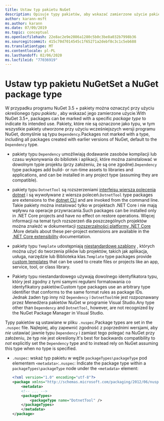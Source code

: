 ```yaml
---
title: Ustaw typ pakietu NuGet
description: Opisuje typy pakietów, aby wskazać zamierzone użycie pakietu.
author: karann-msft
ms.author: karann
ms.date: 07/09/2019
ms.topic: conceptual
ms.openlocfilehash: 22e8ac2e9e2086a1280c5b0c3be8a032b7998b36
ms.sourcegitcommit: 415c70d7014545c1f65271a2debf8c3c1c5eb688
ms.translationtype: MT
ms.contentlocale: pl-PL
ms.lasthandoff: 02/06/2020
ms.locfileid: "77036919"
---
```

# <a name="set-a-nuget-package-type"></a><span data-ttu-id="2b61a-103">Ustaw typ pakietu NuGet</span><span class="sxs-lookup"><span data-stu-id="2b61a-103">Set a NuGet package type</span></span>

<span data-ttu-id="2b61a-104">W przypadku programu NuGet 3.5 + pakiety można oznaczyć przy użyciu określonego *typu pakietu* , aby wskazać jego zamierzone użycie.</span><span class="sxs-lookup"><span data-stu-id="2b61a-104">With NuGet 3.5+, packages can be marked with a specific *package type* to indicate its intended use.</span></span> <span data-ttu-id="2b61a-105">Pakiety, które nie są oznaczone jako typu, w tym wszystkie pakiety utworzone przy użyciu wcześniejszych wersji programu NuGet, domyślnie są typu `Dependency`.</span><span class="sxs-lookup"><span data-stu-id="2b61a-105">Packages not marked with a type, including all packages created with earlier versions of NuGet, default to the `Dependency` type.</span></span>

- <span data-ttu-id="2b61a-106">pakiety typu `Dependency` umożliwiają dodawanie zasobów kompilacji lub czasu wykonywania do bibliotek i aplikacji, które można zainstalować w dowolnym typie projektu (przy założeniu, że są one zgodne).</span><span class="sxs-lookup"><span data-stu-id="2b61a-106">`Dependency` type packages add build- or run-time assets to libraries and applications, and can be installed in any project type (assuming they are compatible).</span></span>

- <span data-ttu-id="2b61a-107">pakiety typu `DotnetTool` są rozszerzeniami [interfejsu wiersza polecenia dotnet](/dotnet/articles/core/tools/index) i są wywoływane z wiersza poleceń.</span><span class="sxs-lookup"><span data-stu-id="2b61a-107">`DotnetTool` type packages are extensions to the [dotnet CLI](/dotnet/articles/core/tools/index) and are invoked from the command line.</span></span> <span data-ttu-id="2b61a-108">Takie pakiety można instalować tylko w projektach .NET Core i nie mają wpływu na operacje przywracania.</span><span class="sxs-lookup"><span data-stu-id="2b61a-108">Such packages can be installed only in .NET Core projects and have no effect on restore operations.</span></span> <span data-ttu-id="2b61a-109">Więcej informacji na temat tych rozszerzeń dla poszczególnych projektów można znaleźć w dokumentacji [rozszerzalności platformy .NET Core](/dotnet/articles/core/tools/extensibility#per-project-based-extensibility) .</span><span class="sxs-lookup"><span data-stu-id="2b61a-109">More details about these per-project extensions are available in the  [.NET Core extensibility](/dotnet/articles/core/tools/extensibility#per-project-based-extensibility) documentation.</span></span>

- <span data-ttu-id="2b61a-110">pakiety typu `Template` udostępniają [niestandardowe szablony](/dotnet/core/tools/custom-templates) , których można użyć do tworzenia plików lub projektów, takich jak aplikacja, usługa, narzędzie lub Biblioteka klas.</span><span class="sxs-lookup"><span data-stu-id="2b61a-110">`Template` type packages provide [custom templates](/dotnet/core/tools/custom-templates) that can be used to create files or projects like an app, service, tool, or class library.</span></span>

- <span data-ttu-id="2b61a-111">Pakiety typu niestandardowego używają dowolnego identyfikatora typu, który jest zgodny z tymi samymi regułami formatowania co identyfikatory pakietów.</span><span class="sxs-lookup"><span data-stu-id="2b61a-111">Custom type packages use an arbitrary type identifier that conforms to the same format rules as package IDs.</span></span> <span data-ttu-id="2b61a-112">Jednak żaden typ inny niż `Dependency` i `DotnetTool`nie jest rozpoznawany przez Menedżera pakietów NuGet w programie Visual Studio.</span><span class="sxs-lookup"><span data-stu-id="2b61a-112">Any type other than `Dependency` and `DotnetTool`, however, are not recognized by the NuGet Package Manager in Visual Studio.</span></span>

<span data-ttu-id="2b61a-113">Typy pakietów są ustawiane w pliku `.nuspec`.</span><span class="sxs-lookup"><span data-stu-id="2b61a-113">Package types are set in the `.nuspec` file.</span></span> <span data-ttu-id="2b61a-114">Najlepiej, aby zapewnić zgodność z poprzednimi wersjami, aby *nie* ustawiać jawnie typu `Dependency` i zamiast tego polegać na NuGet przy założeniu, że typ nie jest określony.</span><span class="sxs-lookup"><span data-stu-id="2b61a-114">It's best for backwards compatibility to *not* explicitly set the `Dependency` type and to instead rely on NuGet assuming this type when no type is specified.</span></span>

- <span data-ttu-id="2b61a-115">`.nuspec`: wskaż typ pakietu w węźle `packageTypes\packageType` pod elementem `<metadata>`:</span><span class="sxs-lookup"><span data-stu-id="2b61a-115">`.nuspec`: Indicate the package type within a `packageTypes\packageType` node under the `<metadata>` element:</span></span>

    ```xml
    <?xml version="1.0" encoding="utf-8"?>
    <package xmlns="http://schemas.microsoft.com/packaging/2012/06/nuspec.xsd">
        <metadata>
        <!-- ... -->
        <packageTypes>
            <packageType name="DotnetTool" />
        </packageTypes>
        </metadata>
    </package>
    ```
